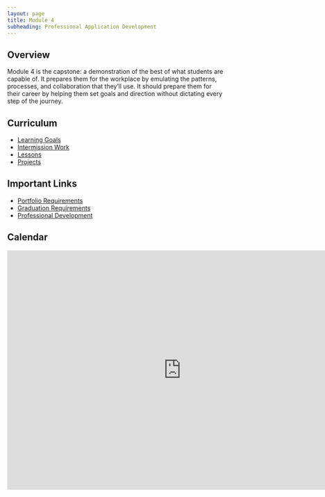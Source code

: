 ```yaml
---
layout: page
title: Module 4
subheading: Professional Application Development
---
```


## Overview

Module 4 is the capstone: a demonstration of the best of what students are capable of. It prepares them for the workplace by emulating the patterns, processes, and collaboration that they’ll use. It should prepare them for their career by helping them set goals and direction without dictating every step of the journey.

## Curriculum

* [Learning Goals](./learning_goals)
* [Intermission Work](./intermission_work/intermission_work)
* [Lessons](./lessons)
* [Projects](./projects)


## Important Links
* [Portfolio Requirements](./misc/portfolio_requirements)
* [Graduation Requirements](./graduation_requirements)
* [Professional Development](https://github.com/turingschool/career-development-curriculum/tree/master/module_four)

## Calendar

<iframe src="https://calendar.google.com/calendar/embed?showTz=0&amp;mode=WEEK&amp;height=600&amp;wkst=1&amp;bgcolor=%23778899&amp;src=casimircreative.com_r9jfiq9f37h6rdt2s8ssofss4k%40group.calendar.google.com&amp;color=%23182C57&amp;ctz=America%2FDenver" style="border-width:0" width="800" height="550" frameborder="0" scrolling="no"></iframe>
